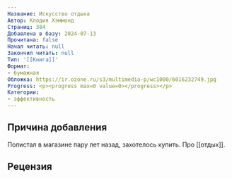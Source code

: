 ```yaml
---
Название: Искусство отдыха
Автор: Клодия Хэммонд
Страниц: 384
Добавлена в базу: 2024-07-13
Прочитана: false
Начал читать: null
Закончил читать: null
Тип: '[[Книга]]'
Формат:
- бумажная
Обложка: https://ir.ozone.ru/s3/multimedia-p/wc1000/6016232749.jpg
Progress: <p><progress max=0 value=0></progress></p>
Категории:
- эффективность
---
```

## Причина добавления

Полистал в магазине пару лет назад, захотелось купить. Про [[отдых]].

## Рецензия